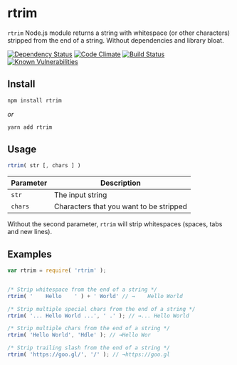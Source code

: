 rtrim
============

`rtrim` Node.js module returns a string with whitespace (or other characters) stripped from the end of a string. Without dependencies and library bloat.


[![Dependency Status](https://david-dm.org/sergejmueller/rtrim.svg)](https://david-dm.org/sergejmueller/rtrim)
[![Code Climate](https://codeclimate.com/github/sergejmueller/rtrim/badges/gpa.svg)](https://codeclimate.com/github/sergejmueller/rtrim)
[![Build Status](https://travis-ci.org/sergejmueller/rtrim.svg?branch=master)](https://travis-ci.org/sergejmueller/rtrim)
[![Known Vulnerabilities](https://snyk.io/test/github/sergejmueller/rtrim/badge.svg)](https://snyk.io/test/github/sergejmueller/rtrim)


Install
-----

```bash
npm install rtrim
```

*or*

```bash
yarn add rtrim
```


Usage
-----

```javascript
rtrim( str [, chars ] )
```

Parameter | Description
--- | ---
`str` | The input string
`chars` | Characters that you want to be stripped

Without the second parameter, `rtrim` will strip whitespaces (spaces, tabs and new lines).


Examples
-----

```javascript
var rtrim = require( 'rtrim' );


/* Strip whitespace from the end of a string */
rtrim( '    Hello    ' ) + ' World' // →    Hello World

/* Strip multiple special chars from the end of a string */
rtrim( '... Hello World ...', ' .' ); // →... Hello World

/* Strip multiple chars from the end of a string */
rtrim( 'Hello World', 'Hdle' ); // →Hello Wor

/* Strip trailing slash from the end of a string */
rtrim( 'https://goo.gl/', '/' ); // →https://goo.gl
```
